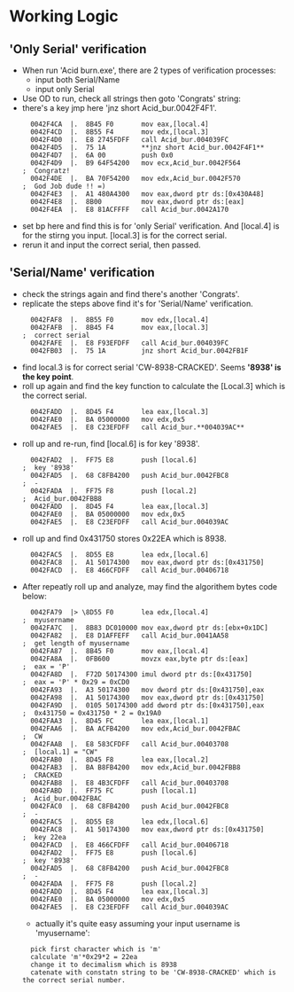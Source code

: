 # Working Logic
## 'Only Serial' verification
* When run 'Acid burn.exe', there are 2 types of verification processes:
  * input both Serial/Name
  * input only Serial
* Use OD to run, check all strings then goto 'Congrats' string:
* there's a key jmp here 'jnz short Acid_bur.0042F4F1'.
  ```
    0042F4CA  |.  8B45 F0       mov eax,[local.4]
    0042F4CD  |.  8B55 F4       mov edx,[local.3]
    0042F4D0  |.  E8 2745FDFF   call Acid_bur.004039FC
    0042F4D5  |.  75 1A         **jnz short Acid_bur.0042F4F1**
    0042F4D7  |.  6A 00         push 0x0
    0042F4D9  |.  B9 64F54200   mov ecx,Acid_bur.0042F564                ;  Congratz!
    0042F4DE  |.  BA 70F54200   mov edx,Acid_bur.0042F570                ;  God Job dude !! =)
    0042F4E3  |.  A1 480A4300   mov eax,dword ptr ds:[0x430A48]
    0042F4E8  |.  8B00          mov eax,dword ptr ds:[eax]
    0042F4EA  |.  E8 81ACFFFF   call Acid_bur.0042A170
  ```
* set bp here and find this is for 'only Serial' verification. And [local.4] is for the stirng you input. [local.3] is for the correct serial.
* rerun it and input the correct serial, then passed.

## 'Serial/Name' verification
* check the strings again and find there's another 'Congrats'.
* replicate the steps above find it's for 'Serial/Name' verification.
  ```
    0042FAF8  |.  8B55 F0       mov edx,[local.4]
    0042FAFB  |.  8B45 F4       mov eax,[local.3]                        ;  correct serial
    0042FAFE  |.  E8 F93EFDFF   call Acid_bur.004039FC
    0042FB03  |.  75 1A         jnz short Acid_bur.0042FB1F
  ```
* find local.3 is for correct serial 'CW-8938-CRACKED'. Seems **'8938' is the key point**.
* roll up again and find the key function to calculate the [Local.3] which is the correct serial.
  ```
    0042FADD  |.  8D45 F4       lea eax,[local.3]
    0042FAE0  |.  BA 05000000   mov edx,0x5
    0042FAE5  |.  E8 C23EFDFF   call Acid_bur.**004039AC**
  ```
* roll up and re-run, find [local.6] is for key '8938'. 
  ```
    0042FAD2  |.  FF75 E8       push [local.6]                           ;  key '8938'
    0042FAD5  |.  68 C8FB4200   push Acid_bur.0042FBC8                   ;  -
    0042FADA  |.  FF75 F8       push [local.2]                           ;  Acid_bur.0042FBB8
    0042FADD  |.  8D45 F4       lea eax,[local.3]
    0042FAE0  |.  BA 05000000   mov edx,0x5
    0042FAE5  |.  E8 C23EFDFF   call Acid_bur.004039AC
  ```
* roll up and find 0x431750 stores 0x22EA which is 8938.
  ```
    0042FAC5  |.  8D55 E8       lea edx,[local.6]
    0042FAC8  |.  A1 50174300   mov eax,dword ptr ds:[0x431750]
    0042FACD  |.  E8 466CFDFF   call Acid_bur.00406718
  ```
* After repeatly roll up and analyze, may find the algorithem bytes code below:
  ```
    0042FA79  |> \8D55 F0       lea edx,[local.4]                        ;  myusername
    0042FA7C  |.  8B83 DC010000 mov eax,dword ptr ds:[ebx+0x1DC]
    0042FA82  |.  E8 D1AFFEFF   call Acid_bur.0041AA58                   ;  get length of myusername
    0042FA87  |.  8B45 F0       mov eax,[local.4]
    0042FA8A  |.  0FB600        movzx eax,byte ptr ds:[eax]              ;  eax = 'P'
    0042FA8D  |.  F72D 50174300 imul dword ptr ds:[0x431750]             ;  eax = 'P' * 0x29 = 0xCD0
    0042FA93  |.  A3 50174300   mov dword ptr ds:[0x431750],eax
    0042FA98  |.  A1 50174300   mov eax,dword ptr ds:[0x431750]
    0042FA9D  |.  0105 50174300 add dword ptr ds:[0x431750],eax          ;  0x431750 = 0x431750 * 2 = 0x19A0
    0042FAA3  |.  8D45 FC       lea eax,[local.1]
    0042FAA6  |.  BA ACFB4200   mov edx,Acid_bur.0042FBAC                ;  CW
    0042FAAB  |.  E8 583CFDFF   call Acid_bur.00403708                   ;  [local.1] = "CW"
    0042FAB0  |.  8D45 F8       lea eax,[local.2]
    0042FAB3  |.  BA B8FB4200   mov edx,Acid_bur.0042FBB8                ;  CRACKED
    0042FAB8  |.  E8 4B3CFDFF   call Acid_bur.00403708
    0042FABD  |.  FF75 FC       push [local.1]                           ;  Acid_bur.0042FBAC
    0042FAC0  |.  68 C8FB4200   push Acid_bur.0042FBC8                   ;  -
    0042FAC5  |.  8D55 E8       lea edx,[local.6]
    0042FAC8  |.  A1 50174300   mov eax,dword ptr ds:[0x431750]          ;  key 22ea
    0042FACD  |.  E8 466CFDFF   call Acid_bur.00406718
    0042FAD2  |.  FF75 E8       push [local.6]                           ;  key '8938'
    0042FAD5  |.  68 C8FB4200   push Acid_bur.0042FBC8                   ;  -
    0042FADA  |.  FF75 F8       push [local.2]
    0042FADD  |.  8D45 F4       lea eax,[local.3]
    0042FAE0  |.  BA 05000000   mov edx,0x5
    0042FAE5  |.  E8 C23EFDFF   call Acid_bur.004039AC
  ```
  * actually it's quite easy assuming your input username is 'myusername':
  ```
    pick first character which is 'm'
    calculate 'm'*0x29*2 = 22ea
    change it to decimalism which is 8938
    catenate with constatn string to be 'CW-8938-CRACKED' which is the correct serial number.
  ```
